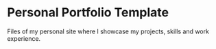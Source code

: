 # Personal Portfolio Template
 Files of my personal site where I showcase my projects, skills and work experience.
